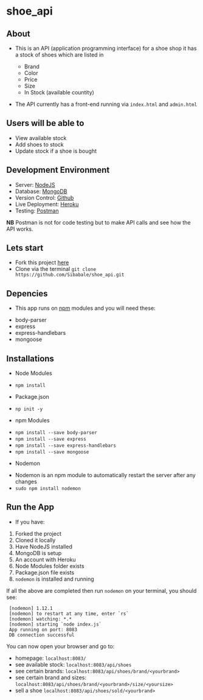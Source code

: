 # shoe_api


## About 

* This is an API (application programming interface) for a shoe shop it has a stock of shoes which are listed in 
  - Brand
  - Color
  - Price
  - Size
  - In Stock (available countity)
  
 * The API currently has a front-end running via `index.html` and `admin.html`
  
 ## Users will be able to
 
 * View available stock
 * Add shoes to stock
 * Update stock if a shoe is bought
 
 ## Development Environment
 
 * Server: [NodeJS](https://nodejs.org)
 * Database: [MongoDB](https://www.mongodb.com)
 * Version Control: [Github](https://github.com)
 * Live Deployment: [Heroku](https://heroku.com)
 * Testing: [Postman](https://www.getpostman.com/)
 
  **NB** Postman is not for code testing but to make API calls and see how the API works.
 
 ## Lets start
 
 * Fork this project [here](https://github.com/Sibabale/shoe_api/)
 * Clone via the terminal `git clone https://github.com/Sibabale/shoe_api.git`
 
 ## Depencies
 
 * This app runs on [npm](https://www.npmjs.com/) modules and you will need these:
  - body-parser 
  - express 
  - express-handlebars
  - mongoose 
  
  ## Installations
  
   * Node Modules
   - `npm install`
   
   * Package.json
   - `np init -y`
   
   * npm Modules
   - `npm install --save body-parser`
   - `npm install --save express`
   - `npm install --save express-handlebars`
   - `npm install --save mongoose`
   
   * Nodemon 
   -  Nodemon is an npm module to automatically restart the server after any changes
   - `sudo npm install nodemon`
   
   ## Run the App
   
   * If you have:
   
   1. Forked the project
   2. Cloned it locally
   3. Have NodeJS installed
   4. MongoDB is setup
   5. An account with Heroku
   6. Node Modules folder exists
   7. Package.json file exists
   8. `nodemon` is installed and running
   
   If all the above are completed then run `nodemon` on your terminal, you should see:
   
 ```
  [nodemon] 1.12.1
  [nodemon] to restart at any time, enter `rs`
  [nodemon] watching: *.*
  [nodemon] starting `node index.js`
  App running on port: 8083
  DB connection successful
  ```
  You can now open your browser and go to:
  - homepage: `localhost:8083/`
  - see available stock: `localhost:8083/api/shoes`
  - see certain brands: `localhost:8083/api/shoes/brand/<yourbrand>`
  - see certain brand and sizes: `localhost:8083/api/shoes/brand/<yourbrand>/size/<yoursize>`
  - sell a shoe `localhost:8083/api/shoes/sold/<yourbrand>`
  
